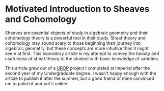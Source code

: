 # Motivated Introduction to Sheaves and Cohomology
Sheaves are essential objects of study in algebraic geometry and their cohomology theory is a powerful tool in their study. 
Sheaf theory and cohomology may sound scary to those beginning their journey into algebraic geometry, 
but these concepts are more intuitive than it might seem at first. This expository article is my attempt to convey the
beauty and usefulness of sheaf theory to the student with basic knowledge of varieties.

This article grew out of a [UROP](https://www.imperial.ac.uk/urop/) project I completed at Imperial after the second year
of my Undergraduate degree. I wasn't happy enough with the article to publish it after the summer, but a good friend
of mine convinced me to polish it and put it online.
